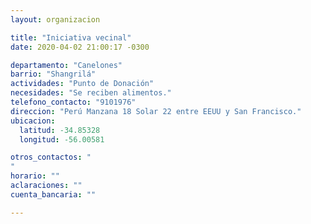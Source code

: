 ```yaml
---
layout: organizacion

title: "Iniciativa vecinal"
date: 2020-04-02 21:00:17 -0300

departamento: "Canelones"
barrio: "Shangrilá"
actividades: "Punto de Donación"
necesidades: "Se reciben alimentos."
telefono_contacto: "9101976"
direccion: "Perú Manzana 18 Solar 22 entre EEUU y San Francisco."
ubicacion:
  latitud: -34.85328
  longitud: -56.00581

otros_contactos: "
"
horario: ""
aclaraciones: ""
cuenta_bancaria: ""

---
```

